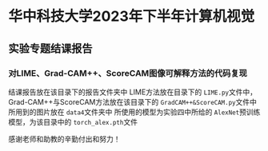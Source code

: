 # 华中科技大学2023年下半年计算机视觉

## 实验专题结课报告

### 对LIME、Grad-CAM++、ScoreCAM图像可解释方法的代码复现

结课报告放在该目录下的报告文件夹中
LIME方法放在目录下的 `LIME.py`文件中，Grad-CAM++与ScoreCAM方法放在该目录下的 `GradCAM++&ScoreCAM.py`文件中
所用到的图片放在 `data4`文件夹中
所使用的模型为实验四中所给的 `AlexNet`预训练模型，为该目录中的 `torch_alex.pth`文件


感谢老师和助教的辛勤付出和努力！
